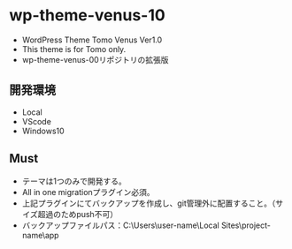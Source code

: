 # wp-theme-venus-10

- WordPress Theme Tomo Venus Ver1.0
- This theme is for Tomo only.
- wp-theme-venus-00リポジトリの拡張版

## 開発環境

- Local
- VScode
- Windows10

## Must

- テーマは1つのみで開発する。
- All in one migrationプラグイン必須。
- 上記プラグインにてバックアップを作成し、git管理外に配置すること。（サイズ超過のためpush不可）
- バックアップファイルパス：C:\Users\user-name\Local Sites\project-name\app
